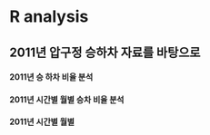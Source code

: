 # R analysis

  ## 2011년 압구정 승하차 자료를 바탕으로 
   #### 2011년 승 하차 비율 분석
   #### 2011년 시간별 월별 승차 비율 분석
   #### 2011년 시간별 월별 
